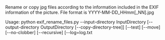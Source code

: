  Rename or copy jpg files according to the information included in the EXIF information of the picture. File format is YYYY-MM-DD_HHmm[_NN].jpg
 
 Usage: 
 python exif_rename_files.py --input-directory InputDirectory [--output-directory OutputDirectory [--copy-directory-tree]] [--test] [--move] [--no-clobber] [--recursive] [--log=log.txt
 
